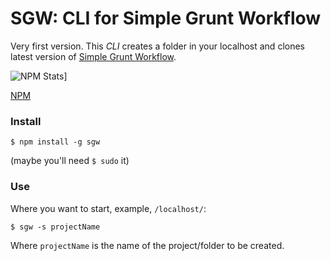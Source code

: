 SGW: CLI for Simple Grunt Workflow
===

Very first version. This *CLI* creates a folder in your localhost and clones latest version of [Simple Grunt Workflow](https://github.com/juanbrujo/simple-grunt-workflow).

![NPM Stats](https://nodei.co/npm/sgw.png?downloads=true&stars=true)]

[NPM](https://www.npmjs.com/package/sgw)

### Install

```
$ npm install -g sgw
```

(maybe you'll need `$ sudo` it)

### Use

Where you want to start, example, `/localhost/`:

```
$ sgw -s projectName
```

Where `projectName` is the name of the project/folder to be created.